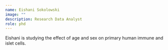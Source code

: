 ```yaml
---
name: Eishani Sokolowski
image: ""
description: Research Data Analyst
role: phd
---
```


Eishani is studying the effect of age and sex on primary human immune and islet cells. 